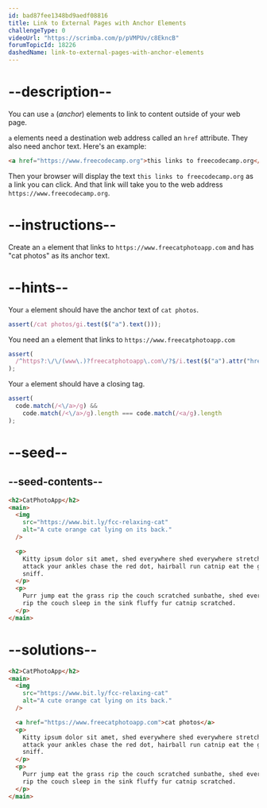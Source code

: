 ```yaml
---
id: bad87fee1348bd9aedf08816
title: Link to External Pages with Anchor Elements
challengeType: 0
videoUrl: "https://scrimba.com/p/pVMPUv/c8EkncB"
forumTopicId: 18226
dashedName: link-to-external-pages-with-anchor-elements
---
```


# --description--

You can use `a` (_anchor_) elements to link to content outside of your web page.

`a` elements need a destination web address called an `href` attribute. They also need anchor text. Here's an example:

```html
<a href="https://www.freecodecamp.org">this links to freecodecamp.org</a>
```

Then your browser will display the text `this links to freecodecamp.org` as a link you can click. And that link will take you to the web address `https://www.freecodecamp.org`.

# --instructions--

Create an `a` element that links to `https://www.freecatphotoapp.com` and has "cat photos" as its anchor text.

# --hints--

Your `a` element should have the anchor text of `cat photos`.

```js
assert(/cat photos/gi.test($("a").text()));
```

You need an `a` element that links to `https://www.freecatphotoapp.com`

```js
assert(
  /^https?:\/\/(www\.)?freecatphotoapp\.com\/?$/i.test($("a").attr("href"))
);
```

Your `a` element should have a closing tag.

```js
assert(
  code.match(/<\/a>/g) &&
    code.match(/<\/a>/g).length === code.match(/<a/g).length
);
```

# --seed--

## --seed-contents--

```html
<h2>CatPhotoApp</h2>
<main>
  <img
    src="https://www.bit.ly/fcc-relaxing-cat"
    alt="A cute orange cat lying on its back."
  />

  <p>
    Kitty ipsum dolor sit amet, shed everywhere shed everywhere stretching
    attack your ankles chase the red dot, hairball run catnip eat the grass
    sniff.
  </p>
  <p>
    Purr jump eat the grass rip the couch scratched sunbathe, shed everywhere
    rip the couch sleep in the sink fluffy fur catnip scratched.
  </p>
</main>
```

# --solutions--

```html
<h2>CatPhotoApp</h2>
<main>
  <img
    src="https://www.bit.ly/fcc-relaxing-cat"
    alt="A cute orange cat lying on its back."
  />

  <a href="https://www.freecatphotoapp.com">cat photos</a>
  <p>
    Kitty ipsum dolor sit amet, shed everywhere shed everywhere stretching
    attack your ankles chase the red dot, hairball run catnip eat the grass
    sniff.
  </p>
  <p>
    Purr jump eat the grass rip the couch scratched sunbathe, shed everywhere
    rip the couch sleep in the sink fluffy fur catnip scratched.
  </p>
</main>
```

